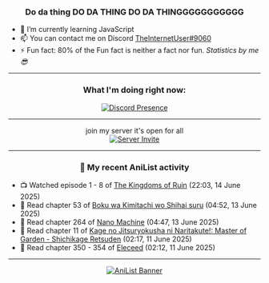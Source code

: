 <div align="center">

### Do da thing DO DA THING DO DA THINGGGGGGGGGGG
</div>

- 🌱 I’m currently learning JavaScript
- 📫 You can contact me on Discord [TheInternetUser#9060](https://discord.com/users/534117072796385300)
- ⚡ Fun fact: 80% of the Fun fact is neither a fact nor fun. _Statistics by me 😎_
<hr>

<div align="center">

### What I'm doing right now:
[![Discord Presence](https://lanyard.cnrad.dev/api/534117072796385300)](https://discord.com/users/534117072796385300)
<hr>

join my server it's open for all <br>
[![Server Invite](https://invidget.switchblade.xyz/bfYgVHxrSs)](https://discord.gg/bfYgVHxrSs)

<hr>
  
### 🌸 My recent AniList activity

</div>

<!-- ANILIST_ACTIVITY:start -->

-   📺 Watched episode 1 - 8 of [The Kingdoms of Ruin](https://anilist.co/anime/160900) (22:03, 14 June 2025)
-   📖 Read chapter 53 of [Boku wa Kimitachi wo Shihai suru](https://anilist.co/manga/146731) (04:52, 13 June 2025)
-   📖 Read chapter 264 of [Nano Machine](https://anilist.co/manga/120980) (04:47, 13 June 2025)
-   📖 Read chapter 11 of [Kage no Jitsuryokusha ni Naritakute!: Master of Garden - Shichikage Retsuden](https://anilist.co/manga/179256) (02:17, 11 June 2025)
-   📖 Read chapter 350 - 354 of [Eleceed](https://anilist.co/manga/106929) (02:12, 11 June 2025)

<!-- ANILIST_ACTIVITY:end -->
<hr>

<div align="center">

[![AniList Banner](https://img.anili.st/User/929966)](https://anilist.co/user/TheInternetUser)

<!-- ![Profile views](https://gpvc.arturio.dev/TheInternetUse7) Since 2023-01-09 -->
<br>


</div>

